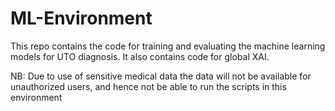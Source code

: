 # ML-Environment

This repo contains the code for training and evaluating the machine learning models for UTO diagnosis. It also contains code for global XAI.

NB: Due to use of sensitive medical data the data will not be available for unauthorized users, and hence not be able to run the scripts in this environment
